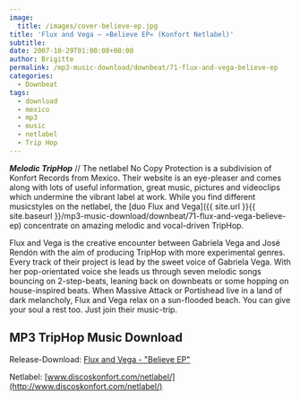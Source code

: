 ```yaml
---
image:
  title: /images/cover-believe-ep.jpg
title: 'Flux and Vega – »Believe EP« (Konfort Netlabel)'
subtitle: 
date: 2007-10-29T01:00:08+00:00
author: Brigitte
permalink: /mp3-music-download/downbeat/71-flux-and-vega-believe-ep
categories:
  - Downbeat
tags:
  - download
  - mexico
  - mp3
  - music
  - netlabel
  - Trip Hop
---
```

***Melodic TripHop*** // The netlabel No Copy Protection is a subdivision of Konfort Records from Mexico. Their website is an eye-pleaser and comes along with lots of useful information, great music, pictures and videoclips which undermine the vibrant label at work. While you find different musicstyles on the netlabel, the [duo Flux and Vega]({{ site.url }}{{ site.baseurl }}/mp3-music-download/downbeat/71-flux-and-vega-believe-ep) concentrate on amazing melodic and vocal-driven TripHop.<!--more-->

<!--adsense-->

Flux and Vega is the creative encounter between Gabriela Vega and José Rendón with the aim of producing TripHop with more experimental genres. Every track of their project is lead by the sweet voice of Gabriela Vega. With her pop-orientated voice she leads us through seven melodic songs bouncing on 2-step-beats, leaning back on downbeats or some hopping on house-inspired beats. When Massive Attack or Portishead live in a land of dark melancholy, Flux and Vega relax on a sun-flooded beach. You can give your soul a rest too. Just join their music-trip.

## MP3 TripHop Music Download

Release-Download: [Flux and Vega - "Believe EP"](http://discoskonfort.com/netlabel/believe-ep/)
  
Netlabel: [www.discoskonfort.com/netlabel/](http://www.discoskonfort.com/netlabel/)